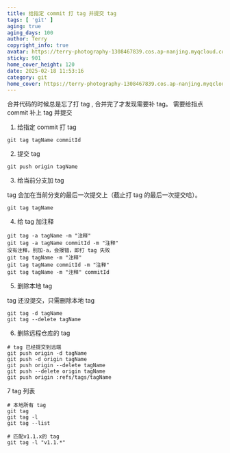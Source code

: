 ```yaml
---
title: 给指定 commit 打 tag 并提交 tag
tags: [ 'git' ]
aging: true
aging_days: 100
author: Terry
copyright_info: true
avatar: https://terry-photography-1308467839.cos.ap-nanjing.myqcloud.com/icon/logo.svg
sticky: 901
home_cover_height: 120
date: 2025-02-18 11:53:16
category: git
home_cover: https://terry-photography-1308467839.cos.ap-nanjing.myqcloud.com/posts/git%20tag%20commit.png
---
```


合并代码的时候总是忘了打 tag , 合并完了才发现需要补 tag。
需要给指点 commit 补上 tag 并提交

1. 给指定 commit 打 tag

```shell
git tag tagName commitId
```

2. 提交 tag

```shell
git push origin tagName
```

3. 给当前分支加 tag

tag 会加在当前分支的最后一次提交上（截止打 tag 的最后一次提交哈）。

```shell
git tag tagName
```

4. 给 tag 加注释

```shell
git tag -a tagName -m "注释"
git tag -a tagName commitId -m "注释"
没有注释，别加-a，会报错，即打 tag 失败
git tag tagName -m "注释"
git tag tagName commitId -m "注释"
git tag tagName -m "注释" commitId
```

5. 删除本地 tag

tag 还没提交，只需删除本地 tag

```shell
git tag -d tagName
git tag --delete tagName
```

6. 删除远程仓库的 tag

```shell
# tag 已经提交到远端
git push origin -d tagName
git push -d origin tagName
git push origin --delete tagName
git push --delete origin tagName
git push origin :refs/tags/tagName
```

7 tag 列表

```shell
# 本地所有 tag
git tag 
git tag -l 
git tag --list
 
# 匹配v1.1.x的 tag 
git tag -l "v1.1.*"
```